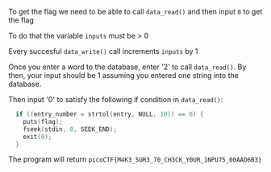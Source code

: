 To get the flag we need to be able to call `data_read()` and then input `0` to get the flag

To do that the variable `inputs` must be > 0

Every succesful `data_write()` call increments `inputs` by 1

Once you enter a word to the database, enter '2' to call `data_read()`. By then, your input should be 1 assuming you entered one string into the database.

Then input '0' to satisfy the following if condition in `data_read()`:
```c
  if ((entry_number = strtol(entry, NULL, 10)) == 0) {
    puts(flag);
    fseek(stdin, 0, SEEK_END);
    exit(0);
  }
```

The program will return `picoCTF{M4K3_5UR3_70_CH3CK_Y0UR_1NPU75_00AAD6B3}` 
